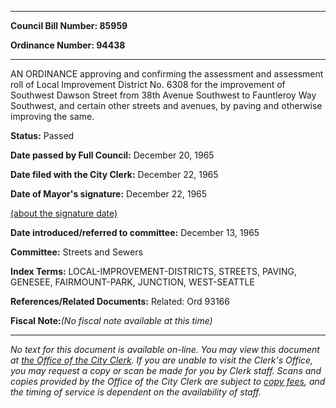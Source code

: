

********

**Council Bill Number: 85959**
   
**Ordinance Number: 94438**
********

 AN ORDINANCE approving and confirming the assessment and assessment roll of Local Improvement District No. 6308 for the improvement of Southwest Dawson Street from 38th Avenue Southwest to Fauntleroy Way Southwest, and certain other streets and avenues, by paving and otherwise improving the same.

**Status:** Passed
   
**Date passed by Full Council:** December 20, 1965
   
**Date filed with the City Clerk:** December 22, 1965
   
**Date of Mayor's signature:** December 22, 1965
   
[(about the signature date)](/~public/approvaldate.htm)
   
   
   
**Date introduced/referred to committee:** December 13, 1965
   
**Committee:** Streets and Sewers
   
   
**Index Terms:** LOCAL-IMPROVEMENT-DISTRICTS, STREETS, PAVING, GENESEE, FAIRMOUNT-PARK, JUNCTION, WEST-SEATTLE

**References/Related Documents:** Related: Ord 93166

**Fiscal Note:**_(No fiscal note available at this time)_
********

_No text for this document is available on-line. You may view this document at [the Office of the City Clerk](http://www.seattle.gov/leg/clerk/contactUs.htm). If you are unable to visit the Clerk's Office, you may request a copy or scan be made for you by Clerk staff. Scans and copies provided by the Office of the City Clerk are subject to [copy fees](http://clerk.seattle.gov/~public/clerkfees.htm), and the timing of service is dependent on the availability of staff._


